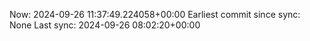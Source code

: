 Now: 2024-09-26 11:37:49.224058+00:00 Earliest commit since sync: None Last sync: 2024-09-26 08:02:20+00:00
